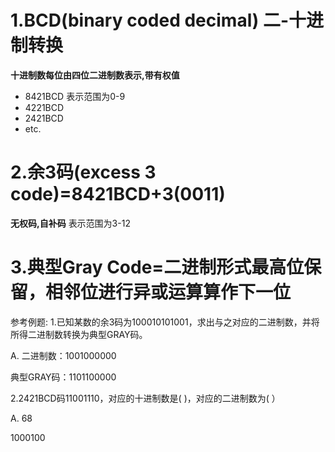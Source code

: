 # 1.BCD(binary coded decimal) 二-十进制转换

**十进制数每位由四位二进制数表示,带有权值**  
- 8421BCD    表示范围为0-9
- 4221BCD
- 2421BCD
- etc.

# 2.余3码(excess 3 code)=8421BCD+3(0011)

**无权码,自补码**  表示范围为3-12

# 3.典型Gray Code=二进制形式最高位保留，相邻位进行异或运算算作下一位

参考例题:
1.已知某数的余3码为100010101001，求出与之对应的二进制数，并将所得二进制数转换为典型GRAY码。


A.
二进制数：1001000000

典型GRAY码：1101100000

2.2421BCD码11001110，对应的十进制数是(    )，对应的二进制数为(    ）


A.
68

1000100
